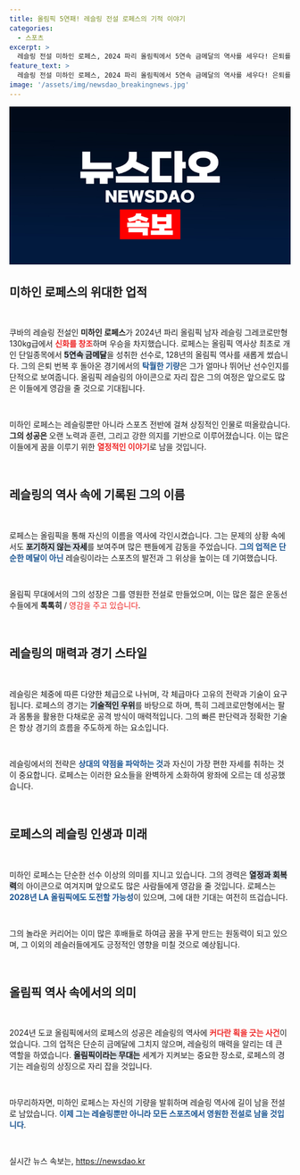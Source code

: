 ```yaml
---
title: 올림픽 5연패! 레슬링 전설 로페스의 기적 이야기
categories:
  - 스포츠
excerpt: >
  레슬링 전설 미하인 로페스, 2024 파리 올림픽에서 5연속 금메달의 역사를 세우다! 은퇴를 번복한 그의 감동적인 컴백이 주목받고 있습니다. 지금 바로 확인해보세요!
feature_text: >
  레슬링 전설 미하인 로페스, 2024 파리 올림픽에서 5연속 금메달의 역사를 세우다! 은퇴를 번복한 그의 감동적인 컴백이 주목받고 있습니다. 지금 바로 확인해보세요!
image: '/assets/img/newsdao_breakingnews.jpg'
---
```


<p><img src="/assets/img/newsdao_breakingnews.jpg" alt="flaretime 속보" /></p>

<h2 data-ke-size="size26">미하인 로페스의 위대한 업적</h2>

<p data-ke-size="size16">&nbsp;</p>

<p>쿠바의 레슬링 전설인 <b>미하인 로페스</b>가 2024년 파리 올림픽 남자 레슬링 그레코로만형 130kg급에서 <b><span style="color: #ee2323;">신화를 창조</span></b>하며 우승을 차지했습니다. 로페스는 올림픽 역사상 최초로 개인 단일종목에서 <b><span style="background-color: #21538527;">5연속 금메달</span></b>을 성취한 선수로, 128년의 올림픽 역사를 새롭게 썼습니다. 그의 은퇴 번복 후 돌아온 경기에서의 <b><span style="color: #1a5490;">탁월한 기량</span></b>은 그가 얼마나 뛰어난 선수인지를 단적으로 보여줍니다. 올림픽 레슬링의 아이콘으로 자리 잡은 그의 여정은 앞으로도 많은 이들에게 영감을 줄 것으로 기대됩니다.</p>

<p data-ke-size="size16">&nbsp;</p>

<p>미하인 로페스는 레슬링뿐만 아니라 스포츠 전반에 걸쳐 상징적인 인물로 떠올랐습니다. <b>그의 성공은 </b>오랜 노력과 훈련, 그리고 강한 의지를 기반으로 이루어졌습니다. 이는 많은 이들에게 꿈을 이루기 위한 <b><span style="color: #ee2323;">열정적인 이야기</span></b>로 남을 것입니다. </p>

<p data-ke-size="size16">&nbsp;</p>

<h2 data-ke-size="size26">레슬링의 역사 속에 기록된 그의 이름</h2>

<p data-ke-size="size16">&nbsp;</p>

<p>로페스는 올림픽을 통해 자신의 이름을 역사에 각인시켰습니다. 그는 문제의 상황 속에서도 <b><span style="background-color: #21538527;">포기하지 않는 자세</span></b>를 보여주며 많은 팬들에게 감동을 주었습니다. <b><span style="color: #1a5490;">그의 업적은 단순한 메달이 아닌</span></b> 레슬링이라는 스포츠의 발전과 그 위상을 높이는 데 기여했습니다. </p>

<p data-ke-size="size16">&nbsp;</p>

<p>올림픽 무대에서의 그의 성장은 그를 영원한 전설로 만들었으며, 이는 많은 젊은 운동선수들에게 <b>톡톡히</b> / <span style="color: #ee2323;">영감을 주고 있습니다</span>. </p>

<p data-ke-size="size16">&nbsp;</p>

<h2 data-ke-size="size26">레슬링의 매력과 경기 스타일</h2>

<p data-ke-size="size16">&nbsp;</p>

<p>레슬링은 체중에 따른 다양한 체급으로 나뉘며, 각 체급마다 고유의 전략과 기술이 요구됩니다. 로페스의 경기는 <b><span style="background-color: #21538527;">기술적인 우위</span></b>를 바탕으로 하며, 특히 그레코로만형에서는 팔과 몸통을 활용한 다채로운 공격 방식이 매력적입니다. 그의 빠른 판단력과 정확한 기술은 항상 경기의 흐름을 주도하게 하는 요소입니다. </p>

<p data-ke-size="size16">&nbsp;</p>

<p>레슬링에서의 전략은 <b><span style="color: #1a5490;">상대의 약점을 파악하는 것</span></b>과 자신이 가장 편한 자세를 취하는 것이 중요합니다. 로페스는 이러한 요소들을 완벽하게 소화하여 왕좌에 오르는 데 성공했습니다. </p>

<p data-ke-size="size16">&nbsp;</p>

<h2 data-ke-size="size26">로페스의 레슬링 인생과 미래</h2>

<p data-ke-size="size16">&nbsp;</p>

<p>미하인 로페스는 단순한 선수 이상의 의미를 지니고 있습니다. 그의 경력은 <b><span style="background-color: #21538527;">열정과 회복력</span></b>의 아이콘으로 여겨지며 앞으로도 많은 사람들에게 영감을 줄 것입니다. 로페스는 <b><span style="color: #1a5490;">2028년 LA 올림픽에도 도전할 가능성</span></b>이 있으며, 그에 대한 기대는 여전히 뜨겁습니다.</p>

<p data-ke-size="size16">&nbsp;</p>

<p>그의 놀라운 커리어는 이미 많은 후배들로 하여금 꿈을 꾸게 만드는 원동력이 되고 있으며, 그 이외의 레슬러들에게도 긍정적인 영향을 미칠 것으로 예상됩니다. </p>

<p data-ke-size="size16">&nbsp;</p>

<h2 data-ke-size="size26">올림픽 역사 속에서의 의미</h2>

<p data-ke-size="size16">&nbsp;</p>

<p>2024년 도쿄 올림픽에서의 로페스의 성공은 레슬링의 역사에 <b><span style="color: #ee2323;">커다란 획을 긋는 사건</span></b>이었습니다. 그의 업적은 단순히 금메달에 그치지 않으며, 레슬링의 매력을 알리는 데 큰 역할을 하였습니다. <b><span style="background-color: #21538527;">올림픽이라는 무대는</span></b> 세계가 지켜보는 중요한 장소로, 로페스의 경기는 레슬링의 상징으로 자리 잡을 것입니다. </p>

<p data-ke-size="size16">&nbsp;</p>

<p>마무리하자면, 미하인 로페스는 자신의 기량을 발휘하며 레슬링 역사에 길이 남을 전설로 남았습니다. <b><span style="color: #1a5490;">이제 그는 레슬링뿐만 아니라 모든 스포츠에서 영원한 전설로 남을 것입니다</span></b>. </p>

<p data-ke-size="size16">&nbsp;</p>
실시간 뉴스 속보는, <a href="https://newsdao.kr" rel="dofollow">https://newsdao.kr</a>


